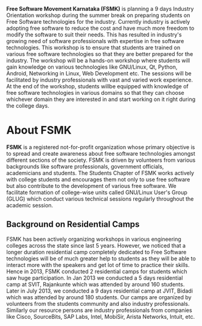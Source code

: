 <strong>Free Software Movement Karnataka (FSMK)</strong> is planning a 9 days Industry Orientation workshop during the summer break on preparing students on Free Software technologies for the industry. Currently industry is actively adopting free software to reduce the cost and have much more freedom to modify the software to suit their needs. This has resulted in industry's growing need of software professionals with expertise in free software technologies. This workshop is to ensure that students are trained on various free software technologies so that they are better prepared for the industry. The workshop will be a hands-on workshop where students will gain knowledge on various technologies like GNU/Linux, Qt, Python, Android, Networking in Linux, Web Development etc. The sessions will be facilitated by industry professionals with vast and varied work experience. At the end of the workshop, students willbe equipped with knowledge of free software technologies in various domains so that they can choose whichever domain they are interested in and start working on it right during the college days. 

About FSMK
===

<Strong>FSMK</Strong> is a registered not-for-profit organization whose primary objective is to spread and create awareness about free software technologies amongst different sections of the society. FSMK is driven by volunteers from various backgrounds like software professionals, government officials, academicians and students. The Students Chapter of FSMK works actively with college students and encourages them not only to use free software but also contribute to the development of various free software. We facilitate formation of college-wise units called GNU/Linux User's Group (GLUG) which conduct various technical sessions regularly throughout the academic session.

Background on Residential Camps
----

FSMK has been actively organizing workshops in various engineering colleges across the state since last 5 years. However, we noticed that a longer duration residential camp
completely dedicated to Free Software technologies will be of much greater help to students as they will be able to interact more with the speakers and get lot of time to practice their skills. Hence in 2013, FSMK conducted 2 residential camps for students which saw huge participation. In Jan 2013 we conducted a 5 days residential camp at SVIT, Rajankunte which 
was attended by around 160 students. Later in July 2013, we conducted a 9 days residential camp at JVIT, Bidadi which was attended by around 180 students. Our camps are organized by volunteers from the students community and also industry professionals. Similarly our resource persons are industry professionals from companies like Cisco, SourceBits, SAP Labs, Intel, MobiSir, Arista Networks, Intuit, etc.
